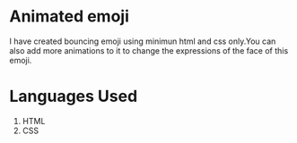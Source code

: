 # Animated emoji
I have created bouncing emoji using minimun html and css only.You can also add more animations to it to change the expressions of the face of this emoji.

# Languages Used 
1) HTML
2) CSS

